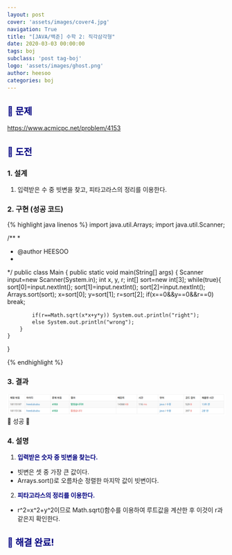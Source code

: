 ```yaml
---
layout: post
cover: 'assets/images/cover4.jpg'
navigation: True
title: "[JAVA/백준] 수학 2: 직각삼각형"
date: 2020-03-03 00:00:00
tags: boj
subclass: 'post tag-boj'
logo: 'assets/images/ghost.png'
author: heesoo
categories: boj
---
```

## <span style="color:navy">👀 문제</span>
<https://www.acmicpc.net/problem/4153>

## <span style="color:navy">👊 도전</span>

### 1. 설계
1. 입력받은 수 중 빗변을 찾고, 피타고라스의 정리를 이용한다.

### 2. 구현 (성공 코드)
{% highlight java linenos %}
import java.util.Arrays;
import java.util.Scanner;

/**
 * 
 * @author HEESOO
 *
 */
public class Main {
	public static void main(String[] args) {
		Scanner input=new Scanner(System.in);
		int x, y, r;
		int[] sort=new int[3];
		while(true){
			sort[0]=input.nextInt();
			sort[1]=input.nextInt();
			sort[2]=input.nextInt();
			Arrays.sort(sort);
			x=sort[0];
			y=sort[1];
			r=sort[2];
			if(x==0&&y==0&&r==0) break;
			
			if(r==Math.sqrt(x*x+y*y)) System.out.println("right");
			else System.out.println("wrong");
		}
	}
}

 {% endhighlight %}

### 3. 결과
![실행결과](./assets/images/200303_6.PNG)
🤟 성공 🤟

### 4. 설명
1. **<span style="color:navy">입력받은 숫자 중 빗변을 찾는다.</span>**
- 빗변은 셋 중 가장 큰 값이다.
- Arrays.sort()로 오름차순 정렬한 마지막 값이 빗변이다.
2. **<span style="color:navy">피타고라스의 정리를 이용한다.</span>**
- r^2=x^2+y^2이므로 Math.sqrt()함수를 이용하여 루트값을 계산한 후 이것이 r과 같은지 확인한다.

## <span style="color:navy">👏 해결 완료!</span>
